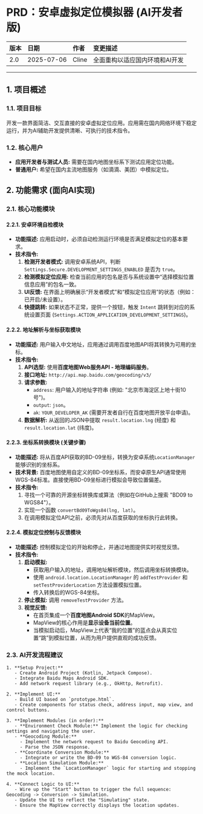 # **PRD：安卓虚拟定位模拟器 (AI开发者版)**

| 版本 | 日期       | 作者 | 变更描述                   |
| :--- | :--------- | :--- | :------------------------- |
| 2.0  | 2025-07-06 | Cline | 全面重构以适应国内环境和AI开发 |

---

## 1. 项目概述

### 1.1. 项目目标
开发一款界面简洁、交互直接的安卓虚拟定位应用。应用需在国内网络环境下稳定运行，并为AI辅助开发提供清晰、可执行的技术指令。

### 1.2. 核心用户
*   **应用开发者与测试人员:** 需要在国内地图坐标系下测试应用定位功能。
*   **普通用户:** 希望在国内主流地图服务（如滴滴、美团）中模拟定位。

## 2. 功能需求 (面向AI实现)

### 2.1. 核心功能模块

#### 2.2.1. 安卓环境自检模块
*   **功能描述:** 应用启动时，必须自动检测运行环境是否满足模拟定位的基本要求。
*   **技术指令:**
    1.  **检测开发者模式:** 调用安卓系统API，判断 `Settings.Secure.DEVELOPMENT_SETTINGS_ENABLED` 是否为 `true`。
    2.  **检测模拟定位应用:** 检查当前应用的包名是否与系统设置中“选择模拟位置信息应用”的包名一致。
    3.  **UI反馈:** 在界面上明确展示“开发者模式”和“模拟定位应用”的状态（例如：已开启/未设置）。
    4.  **快捷跳转:** 如果状态不正常，提供一个按钮，触发 `Intent` 跳转到对应的系统设置页面 (`Settings.ACTION_APPLICATION_DEVELOPMENT_SETTINGS`)。

#### 2.2.2. 地址解析与坐标获取模块
*   **功能描述:** 用户输入中文地址，应用通过调用百度地图API将其转换为可用的坐标。
*   **技术指令:**
    1.  **API选型:** 使用**百度地图Web服务API - 地理编码服务**。
    2.  **接口地址:** `http://api.map.baidu.com/geocoding/v3/`
    3.  **请求参数:**
        *   `address`: 用户输入的地址字符串 (例如: "北京市海淀区上地十街10号")。
        *   `output`: `json`。
        *   `ak`: `YOUR_DEVELOPER_AK` (需要开发者自行在百度地图开放平台申请)。
    4.  **数据解析:** 从返回的JSON中提取 `result.location.lng` (经度) 和 `result.location.lat` (纬度)。

#### 2.2.3. 坐标系转换模块 (关键步骤)
*   **功能描述:** 将从百度API获取的BD-09坐标，转换为安卓系统`LocationManager`能够识别的坐标系。
*   **技术背景:** 百度地图使用自定义的BD-09坐标系，而安卓原生API通常使用WGS-84标准。直接使用BD-09坐标进行模拟会导致位置偏差。
*   **技术指令:**
    1.  寻找一个可靠的开源坐标转换库或算法（例如在GitHub上搜索 "BD09 to WGS84"）。
    2.  实现一个函数 `convertBd09ToWgs84(lng, lat)`。
    3.  在调用模拟定位API之前，必须先对从百度获取的坐标执行此转换。

#### 2.2.4. 模拟定位控制与反馈模块
*   **功能描述:** 控制模拟定位的开始和停止，并通过地图提供实时视觉反馈。
*   **技术指令:**
    1.  **启动模拟:**
        *   获取用户输入的地址，调用地址解析模块，然后调用坐标转换模块。
        *   使用 `android.location.LocationManager` 的 `addTestProvider` 和 `setTestProviderLocation` 方法设置模拟位置。
        *   传入转换后的WGS-84坐标。
    2.  **停止模拟:** 调用 `removeTestProvider` 方法。
    3.  **视觉反馈:**
        *   在首页集成一个**百度地图Android SDK**的MapView。
        *   MapView的核心作用是**显示设备当前位置**。
        *   当模拟启动后，MapView上代表“我的位置”的蓝点会从真实位置“跳”到模拟位置，从而为用户提供直观的成功反馈。

### 2.3. AI开发流程建议
```
1. **Setup Project:**
   - Create Android Project (Kotlin, Jetpack Compose).
   - Integrate Baidu Maps Android SDK.
   - Add network request library (e.g., OkHttp, Retrofit).

2. **Implement UI:**
   - Build UI based on `prototype.html`.
   - Create components for status check, address input, map view, and control buttons.

3. **Implement Modules (in order):**
   - **Environment Check Module:** Implement the logic for checking settings and navigating the user.
   - **Geocoding Module:**
     - Implement the network request to Baidu Geocoding API.
     - Parse the JSON response.
   - **Coordinate Conversion Module:**
     - Integrate or write the BD-09 to WGS-84 conversion logic.
   - **Location Simulation Module:**
     - Implement the `LocationManager` logic for starting and stopping the mock location.

4. **Connect Logic to UI:**
   - Wire up the "Start" button to trigger the full sequence: Geocoding -> Conversion -> Simulation.
   - Update the UI to reflect the "Simulating" state.
   - Ensure the MapView correctly displays the location updates.

